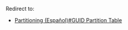 Redirect to:

*   [Partitioning (Español)#GUID Partition Table](/index.php/Partitioning_(Espa%C3%B1ol)#GUID_Partition_Table "Partitioning (Español)")